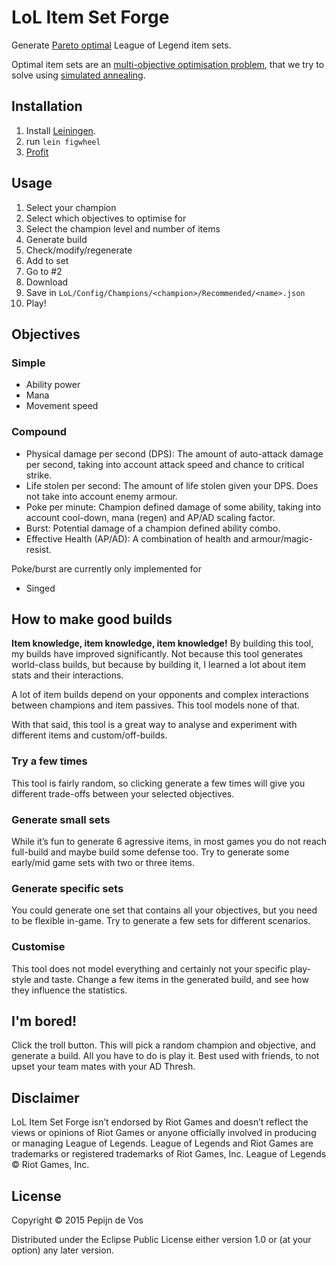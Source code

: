 # LoL Item Set Forge

Generate [Pareto optimal](https://en.wikipedia.org/wiki/Pareto_efficiency) League of Legend item sets.

Optimal item sets are an [multi-objective optimisation problem](https://en.wikipedia.org/wiki/Multi-objective_optimization), that we try to solve using [simulated annealing](https://en.wikipedia.org/wiki/Simulated_annealing).

## Installation

1. Install [Leiningen](http://leiningen.org/#install).
2. run `lein figwheel`
3. [Profit](http://localhost:3449)

## Usage

1. Select your champion
2. Select which objectives to optimise for
3. Select the champion level and number of items
4. Generate build
5. Check/modify/regenerate
6. Add to set
7. Go to #2
8. Download
9. Save in `LoL/Config/Champions/<champion>/Recommended/<name>.json`
10. Play!

## Objectives

### Simple

* Ability power
* Mana
* Movement speed

### Compound

* Physical damage per second (DPS): The amount of auto-attack damage per second, taking into account attack speed and chance to critical strike.
* Life stolen per second: The amount of life stolen given your DPS. Does not take into account enemy armour.
* Poke per minute: Champion defined damage of some ability, taking into account cool-down, mana (regen) and AP/AD scaling factor.
* Burst: Potential damage of a champion defined ability combo.
* Effective Health (AP/AD): A combination of health and armour/magic-resist.

Poke/burst are currently only implemented for

* Singed

## How to make good builds

**Item knowledge, item knowledge, item knowledge!** By building this tool, my builds have improved significantly. Not because this tool generates world-class builds, but because by building it, I learned a lot about item stats and their interactions.

A lot of item builds depend on your opponents and complex interactions between champions and item passives. This tool models none of that.

With that said, this tool is a great way to analyse and experiment with different items and custom/off-builds.

### Try a few times

This tool is fairly random, so clicking generate a few times will give you different trade-offs between your selected objectives.

### Generate small sets

While it’s fun to generate 6 agressive items, in most games you do not reach full-build and maybe build some defense too. Try to generate some early/mid game sets with two or three items.

### Generate specific sets

You could generate one set that contains all your objectives, but you need to be flexible in-game. Try to generate a few sets for different scenarios.

### Customise

This tool does not model everything and certainly not your specific play-style and taste. Change a few items in the generated build, and see how they influence the statistics.

## I'm bored!

Click the troll button. This will pick a random champion and objective, and generate a build.
All you have to do is play it. Best used with friends, to not upset your team mates with your AD Thresh.

## Disclaimer

LoL Item Set Forge isn’t endorsed by Riot Games and doesn’t reflect the views or opinions of Riot Games or anyone officially involved in producing or managing League of Legends. League of Legends and Riot Games are trademarks or registered trademarks of Riot Games, Inc. League of Legends © Riot Games, Inc.

## License

Copyright © 2015 Pepijn de Vos

Distributed under the Eclipse Public License either version 1.0 or (at your option) any later version.
